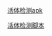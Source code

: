 [活体检测apk](https://github.com/minivision-ai/Silent-Face-Anti-Spoofing-APK)

[活体检测脚本](https://github.com/minivision-ai/Silent-Face-Anti-Spoofing)
